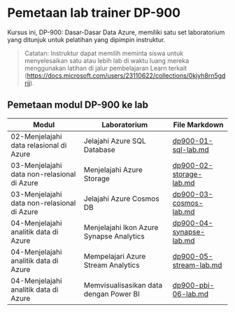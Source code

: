 # <a name="dp-900-trainer-lab-mapping"></a>Pemetaan lab trainer DP-900

Kursus ini, DP-900: Dasar-Dasar Data Azure, memiliki satu set laboratorium yang ditunjuk untuk pelatihan yang dipimpin instruktur. 

> Catatan: Instruktur dapat memilih meminta siswa untuk menyelesaikan satu atau lebih lab di waktu luang mereka menggunakan latihan di jalur pembelajaran Learn terkait (https://docs.microsoft.com/users/23110622/collections/0kjyh8rn5gdrjj). 

## <a name="dp-900-module-mapping-to-labs"></a>Pemetaan modul DP-900 ke lab

| Modul | Laboratorium | File Markdown |
| --- | --- | --- |
| 02-Menjelajahi data relasional di Azure | Jelajahi Azure SQL Database | [dp900-01-sql-lab.md](https://github.com/MicrosoftLearning/DP-900T00A-Azure-Data-Fundamentals/blob/master/Instructions/Labs/dp900-01-sql-lab.md) |
| 03-Menjelajahi data non-relasional di Azure | Menjelajahi Azure Storage | [dp900-02-storage-lab.md](https://github.com/MicrosoftLearning/DP-900T00A-Azure-Data-Fundamentals/blob/master/Instructions/Labs/dp900-02-storage-lab.md) |
| 03-Menjelajahi data non-relasional di Azure| Jelajahi Azure Cosmos DB  | [dp900-03-cosmos-lab.md](https://github.com/MicrosoftLearning/DP-900T00A-Azure-Data-Fundamentals/blob/master/Instructions/Labs/dp900-03-cosmos-lab.md) |
| 04-Menjelajahi analitik data di Azure | Menjelajahi Ikon Azure Synapse Analytics | [dp900-04-synapse-lab.md](https://github.com/MicrosoftLearning/DP-900T00A-Azure-Data-Fundamentals/blob/master/Instructions/Labs/dp900-04-synapse-lab.md) |
| 04-Menjelajahi analitik data di Azure | Mempelajari Azure Stream Analytics | [dp900-05-stream-lab.md](https://github.com/MicrosoftLearning/DP-900T00A-Azure-Data-Fundamentals/blob/master/Instructions/Labs/dp900-05-stream-lab.md) |
| 04-Menjelajahi analitik data di Azure | Memvisualisasikan data dengan Power BI | [dp900-pbi-06-lab.md](https://github.com/MicrosoftLearning/DP-900T00A-Azure-Data-Fundamentals/blob/master/Instructions/Labs/dp900-pbi-06-lab.md) |
